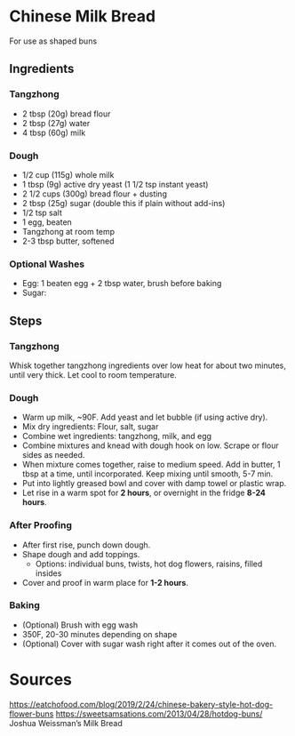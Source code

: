 # Chinese Milk Bread

For use as shaped buns

## Ingredients

### Tangzhong

* 2 tbsp (20g) bread flour
* 2 tbsp (27g) water
* 4 tbsp (60g) milk

### Dough

* 1/2 cup (115g) whole milk
* 1 tbsp (9g) active dry yeast (1 1/2 tsp instant yeast)
* 2 1/2 cups (300g) bread flour + dusting
* 2 tbsp (25g) sugar (double this if plain without add-ins)
* 1/2 tsp salt
* 1 egg, beaten
* Tangzhong at room temp
* 2-3 tbsp butter, softened

### Optional Washes

* Egg: 1 beaten egg + 2 tbsp water, brush before baking
* Sugar:


## Steps

### Tangzhong

Whisk together tangzhong ingredients over low heat for about two minutes, until very thick. Let cool to room temperature.

### Dough

* Warm up milk, ~90F. Add yeast and let bubble (if using active dry).
* Mix dry ingredients: Flour, salt, sugar
* Combine wet ingredients: tangzhong, milk, and egg
* Combine mixtures and knead with dough hook on low. Scrape or flour sides as needed.
* When mixture comes together, raise to medium speed. Add in butter, 1 tbsp at a time, until incorporated. Keep mixing until smooth, 5-7 min.
* Put into lightly greased bowl and cover with damp towel or plastic wrap. 
* Let rise in a warm spot for __2 hours__, or overnight in the fridge __8-24 hours__.

### After Proofing

* After first rise, punch down dough. 
* Shape dough and add toppings. 
  * Options: individual buns, twists, hot dog flowers, raisins, filled insides
* Cover and proof in warm place for __1-2 hours__.

### Baking

* (Optional) Brush with egg wash
* 350F, 20-30 minutes depending on shape
* (Optional) Cover with sugar wash right after it comes out of the oven.

# Sources
https://eatchofood.com/blog/2019/2/24/chinese-bakery-style-hot-dog-flower-buns
https://sweetsamsations.com/2013/04/28/hotdog-buns/
Joshua Weissman’s Milk Bread
